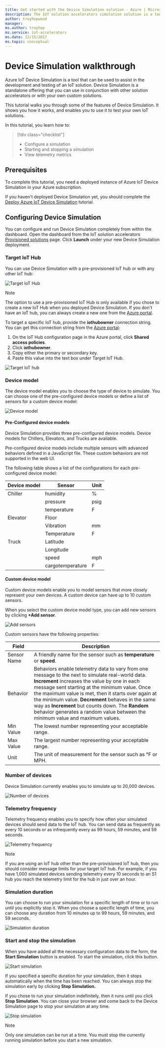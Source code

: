 ```yaml
---
title: Get started with the Device Simulation solution - Azure | Microsoft Docs 
description: The IoT solution accelerators simulation solution is a tool that can be used to assist in the development and testing of an IoT solution. The simulation service is a standalone offering that can be used in conjunction with other solution accelerators or used with your own custom solutions.
author: troyhopwood
manager: 
ms.author: troyhop
ms.service: iot-accelerators
ms.date: 12/15/2017
ms.topic: conceptual
---
```


# Device Simulation walkthrough

Azure IoT Device Simulation is a tool that can be used to assist in the development and testing of an IoT solution. Device Simulation is a standalone offering that you can use in conjunction with other solution accelerators or with your own custom solutions.

This tutorial walks you through some of the features of Device Simulation. It shows you how it works, and enables you to use it to test your own IoT solutions.

In this tutorial, you learn how to:

>[!div class="checklist"]
> * Configure a simulation
> * Starting and stopping a simulation
> * View telemetry metrics

## Prerequisites

To complete this tutorial, you need a deployed instance of Azure IoT Device Simulation in your Azure subscription.

If you haven't deployed Device Simulation yet, you should complete the [Deploy Azure IoT Device Simulation](iot-accelerators-device-simulation-deploy.md) tutorial.

## Configuring Device Simulation

You can configure and run Device Simulation completely from within the dashboard. Open the dashboard from the IoT solution accelerators [Provisioned solutions](https://www.azureiotsuite.com/) page. Click **Launch** under your new Device Simulation deployment.

### Target IoT Hub

You can use Device Simulation with a pre-provisioned IoT hub or with any other IoT hub:

![Target IoT Hub](./media/iot-accelerators-device-simulation-explore/targethub.png)

> [!NOTE]
> The option to use a pre-provisioned IoT Hub is only available if you chose to create a new IoT Hub when you deployed Device Simulation. If you don't have an IoT hub, you can always create a new one from the [Azure portal](https://portal.azure.com).

To target a specific IoT hub, provide the **iothubowner** connection string. You can get this connection string from the [Azure portal](https://portal.azure.com):

1. On the IoT Hub configuration page in the Azure portal, click **Shared access policies**.
1. Click **iothubowner**.
1. Copy either the primary or secondary key.
1. Paste this value into the text box under Target IoT Hub.

![Target IoT hub](./media/iot-accelerators-device-simulation-explore/connectionstring.png)

### Device model

The device model enables you to choose the type of device to simulate. You can choose one of the pre-configured device models or define a list of sensors for a custom device model:

![Device model](./media/iot-accelerators-device-simulation-explore/devicemodel.png)

#### Pre-Configured device models

Device Simulation provides three pre-configured device models. Device models for Chillers, Elevators, and Trucks are available.

Pre-configured device models include multiple sensors with advanced behaviors defined in a JavaScript file. These custom behaviors are not supported in the web UI. 

The following table shows a list of the configurations for each pre-configured device model:

| Device model | Sensor | Unit | 
| -------------| ------ | -----| 
| Chiller | humidity | % |
| | pressure | psig | 
| | temperature | F | 
| Elevator | Floor | 
| | Vibration | mm | 
| | Temperature | F | 
| Truck | Latitude | |
| | Longitude | | 
| | speed | mph | 
| | cargotemperature | F | 

#### Custom device model

Custom device models enable you to model sensors that more closely represent your own devices. A custom device can have up to 10 custom sensors.

When you select the custom device model type, you can add new sensors by clicking **+Add sensor**.

![Add sensors](./media/iot-accelerators-device-simulation-explore/customsensors.png)

Custom sensors have the following properties:

| Field | Description |
| ----- | ----------- |
| Sensor Name | A friendly name for the sensor such as **temperature** or **speed**. |
| Behavior | Behaviors enable telemetry data to vary from one message to the next to simulate real-world data. **Increment** increases the value by one in each message sent starting at the minimum value. Once the maximum value is met, then it starts over again at the minimum value. **Decrement** behaves in the same way as **Increment** but counts down. The **Random** behavior generates a random value between the minimum value and maximum values. |
| Min Value | The lowest number representing your acceptable range. |
| Max Value | The largest number representing your acceptable range. |
| Unit | The unit of measurement for the sensor such as °F or MPH. |

### Number of devices

Device Simulation currently enables you to simulate up to 20,000 devices.

![Number of devices](./media/iot-accelerators-device-simulation-explore/numberofdevices.png)

### Telemetry frequency

Telemetry frequency enables you to specify how often your simulated devices should send data to the IoT hub. You can send data as frequently as every 10 seconds or as infrequently every as 99 hours, 59 minutes, and 59 seconds.

![Telemetry frequency](./media/iot-accelerators-device-simulation-explore/frequency.png)

> [!NOTE]
> If you are using an IoT hub other than the pre-provisioned IoT hub, then you should consider message limits for your target IoT hub. For example, if you have 1,000 simulated devices sending telemetry every 10 seconds to an S1 hub you reach the telemetry limit for the hub in just over an hour.

### Simulation duration

You can choose to run your simulation for a specific length of time or to run until you explicitly stop it. When you choose a specific length of time, you can choose any duration from 10 minutes up to 99 hours, 59 minutes, and 59 seconds.

![Simulation duration](./media/iot-accelerators-device-simulation-explore/duration.png)

### Start and stop the simulation

When you have added all the necessary configuration data to the form, the **Start Simulation** button is enabled. To start the simulation, click this button.

![Start simulation](./media/iot-accelerators-device-simulation-explore/start.png)

If you specified a specific duration for your simulation, then it stops automatically when the time has been reached. You can always stop the simulation early by clicking **Stop Simulation.**

If you chose to run your simulation indefinitely, then it runs until you click **Stop Simulation**. You can close your browser and come back to the Device Simulation page to stop your simulation at any time.

![Stop simulation](./media/iot-accelerators-device-simulation-explore/stop.png)

> [!NOTE]
> Only one simulation can be run at a time. You must stop the currently running simulation before you start a new simulation.
